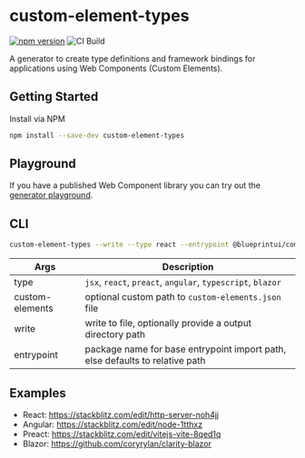 # custom-element-types

[![npm version](https://badge.fury.io/js/custom-element-types.svg)](https://badge.fury.io/js/custom-element-types) ![CI Build](https://github.com/coryrylan/custom-element-types/actions/workflows/build.yml/badge.svg)

A generator to create type definitions and framework bindings for applications using Web Components (Custom Elements).

## Getting Started

Install via NPM

```bash
npm install --save-dev custom-element-types
```

## Playground

If you have a published Web Component library you can try out the [generator playground](https://custom-element-types.web.app).

## CLI

```bash
custom-element-types --write --type react --entrypoint @blueprintui/components
```

| Args              | Description                                                                  |
| ----------------- | ---------------------------------------------------------------------------- |
| type              | `jsx`, `react`, `preact`, `angular`, `typescript`, `blazor`                         |
| custom-elements   | optional custom path to `custom-elements.json` file                           |
| write             | write to file, optionally provide a output directory path                     |
| entrypoint        | package name for base entrypoint import path, else defaults to relative path |

## Examples
- React: https://stackblitz.com/edit/http-server-noh4jj 
- Angular: https://stackblitz.com/edit/node-1tthxz
- Preact: https://stackblitz.com/edit/vitejs-vite-8qed1q
- Blazor: https://github.com/coryrylan/clarity-blazor
